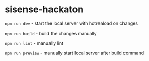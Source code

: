 # sisense-hackaton

`npm run dev` - start the local server with hotreaload on changes

`npm run build` - build the changes manually

`npm run lint` - manually lint

`npm run preview` - manually start local server after build command
